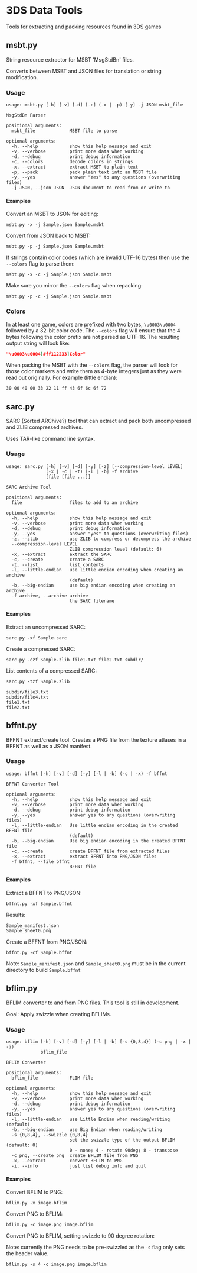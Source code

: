 # 3DS Data Tools
Tools for extracting and packing resources found in 3DS games


## msbt.py
String resource extractor for MSBT 'MsgStdBn' files.

Converts between MSBT and JSON files for translation or string modification.

### Usage

```
usage: msbt.py [-h] [-v] [-d] [-c] (-x | -p) [-y] -j JSON msbt_file

MsgStdBn Parser

positional arguments:
  msbt_file             MSBT file to parse

optional arguments:
  -h, --help            show this help message and exit
  -v, --verbose         print more data when working
  -d, --debug           print debug information
  -c, --colors          decode colors in strings
  -x, --extract         extract MSBT to plain text
  -p, --pack            pack plain text into an MSBT file
  -y, --yes             answer "Yes" to any questions (overwriting files)
  -j JSON, --json JSON  JSON document to read from or write to
```

#### Examples

Convert an MSBT to JSON for editing:

```
msbt.py -x -j Sample.json Sample.msbt
```

Convert from JSON back to MSBT:

```
msbt.py -p -j Sample.json Sample.msbt
```

If strings contain color codes (which are invalid UTF-16 bytes) then use the `--colors` flag to parse them:

```
msbt.py -x -c -j Sample.json Sample.msbt
```

Make sure you mirror the `--colors` flag when repacking:

```
msbt.py -p -c -j Sample.json Sample.msbt
```


### Colors

In at least one game, colors are prefixed with two bytes, `\u0003\u0004` followed by a 32-bit color code.  The `--colors` flag will ensure that the 4 bytes following the color prefix are not parsed as UTF-16.  The resulting output string will look like:

```json
"\u0003\u0004[#ff112233]Color"
```

When packing the MSBT with the `--colors` flag, the parser will look for those color markers and write them as 4-byte integers just as they were read out originally.  For example (little endian):

```
30 00 40 00 33 22 11 ff 43 6f 6c 6f 72
```

## sarc.py
SARC (Sorted ARChive?) tool that can extract and pack both uncompressed and ZLIB compressed archives.

Uses TAR-like command line syntax.

### Usage

```
usage: sarc.py [-h] [-v] [-d] [-y] [-z] [--compression-level LEVEL]
               (-x | -c | -t) [-l | -b] -f archive
               [file [file ...]]

SARC Archive Tool

positional arguments:
  file                  files to add to an archive

optional arguments:
  -h, --help            show this help message and exit
  -v, --verbose         print more data when working
  -d, --debug           print debug information
  -y, --yes             answer "yes" to questions (overwriting files)
  -z, --zlib            use ZLIB to compress or decompress the archive
  --compression-level LEVEL
                        ZLIB compression level (default: 6)
  -x, --extract         extract the SARC
  -c, --create          create a SARC
  -t, --list            list contents
  -l, --little-endian   use little endian encoding when creating an archive
                        (default)
  -b, --big-endian      use big endian encoding when creating an archive
  -f archive, --archive archive
                        the SARC filename
```

#### Examples

Extract an uncompressed SARC:

```
sarc.py -xf Sample.sarc
```

Create a compressed SARC:

```
sarc.py -czf Sample.zlib file1.txt file2.txt subdir/
```

List contents of a compressed SARC:

```
sarc.py -tzf Sample.zlib
```
```
subdir/file3.txt
subdir/file4.txt
file1.txt
file2.txt
```

## bffnt.py

BFFNT extract/create tool.  Creates a PNG file from the texture atlases in a BFFNT as well as a JSON manifest.

### Usage

```
usage: bffnt [-h] [-v] [-d] [-y] [-l | -b] (-c | -x) -f bffnt

BFFNT Converter Tool

optional arguments:
  -h, --help            show this help message and exit
  -v, --verbose         print more data when working
  -d, --debug           print debug information
  -y, --yes             answer yes to any questions (overwriting files)
  -l, --little-endian   Use little endian encoding in the created BFFNT file
                        (default)
  -b, --big-endian      Use big endian encoding in the created BFFNT file
  -c, --create          create BFFNT file from extracted files
  -x, --extract         extract BFFNT into PNG/JSON files
  -f bffnt, --file bffnt
                        BFFNT file
```

#### Examples

Extract a BFFNT to PNG/JSON:

```
bffnt.py -xf Sample.bffnt
```

Results:

```
Sample_manifest.json
Sample_sheet0.png
```

Create a BFFNT from PNG/JSON:

```
bffnt.py -cf Sample.bffnt
```

Note: `Sample_manifest.json` and `Sample_sheet0.png` must be in the current directory to build `Sample.bffnt`

## bflim.py

BFLIM converter to and from PNG files.  This tool is still in development.

Goal: Apply swizzle when creating BFLIMs.

### Usage

```
usage: bflim [-h] [-v] [-d] [-y] [-l | -b] [-s {0,8,4}] (-c png | -x | -i)
             bflim_file

BFLIM Converter

positional arguments:
  bflim_file            FLIM file

optional arguments:
  -h, --help            show this help message and exit
  -v, --verbose         print more data when working
  -d, --debug           print debug information
  -y, --yes             answer yes to any questions (overwriting files)
  -l, --little-endian   use Little Endian when reading/writing (default)
  -b, --big-endian      use Big Endian when reading/writing
  -s {0,8,4}, --swizzle {0,8,4}
                        set the swizzle type of the output BFLIM (default: 0)
                        0 - none; 4 - rotate 90deg; 8 - transpose
  -c png, --create png  create BFLIM file from PNG
  -x, --extract         convert BFLIM to PNG
  -i, --info            just list debug info and quit
```

#### Examples

Convert BFLIM to PNG:

```
bflim.py -x image.bflim
```

Convert PNG to BFLIM:

```
bflim.py -c image.png image.bflim
```

Convert PNG to BFLIM, setting swizzle to 90 degree rotation:

Note: currently the PNG needs to be pre-swizzled as the `-s` flag only sets the header value.

```
bflim.py -s 4 -c image.png image.bflim
```
